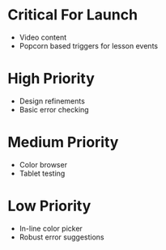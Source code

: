 Critical For Launch
===================

* Video content
* Popcorn based triggers for lesson events

High Priority
=============

* Design refinements
* Basic error checking

Medium Priority
===============

* Color browser
* Tablet testing

Low Priority
============

* In-line color picker
* Robust error suggestions
